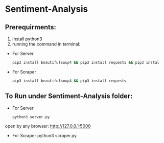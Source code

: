 # Sentiment-Analysis

## Prerequirments:
1. install python3
2. running the command in terminal:
* For Server
    ```bash
    pip3 install beautifulsoup4 && pip3 install requests && pip3 install textblob && pip3 install Flask && pip3 install python-sentiment && pip3 install flask-cors
    ```
* For Scraper
    ```bash
    pip3 install beautifulsoup4 && pip3 install requests
    ```

## To Run under Sentiment-Analysis folder:
* For Server
    ```bash
    python3 server.py
    ```
open by any browser: http://127.0.0.1:5000

* For Scraper
    python3 scraper.py

